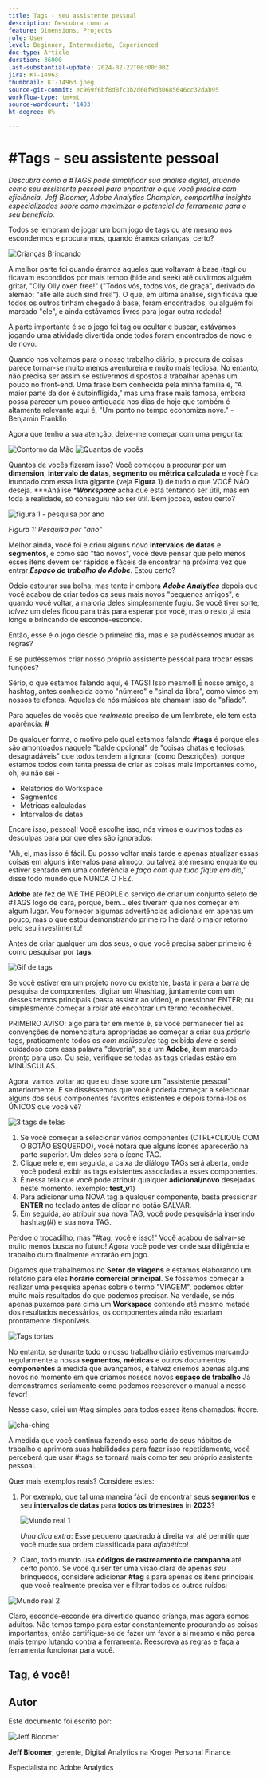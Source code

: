 ```yaml
---
title: Tags - seu assistente pessoal
description: Descubra como a
feature: Dimensions, Projects
role: User
level: Beginner, Intermediate, Experienced
doc-type: Article
duration: 36000
last-substantial-update: 2024-02-22T00:00:00Z
jira: KT-14963
thumbnail: KT-14963.jpeg
source-git-commit: ec969f6bf8d8fc3b2d60f9d30685646cc32dab95
workflow-type: tm+mt
source-wordcount: '1403'
ht-degree: 0%

---
```



# #Tags - seu assistente pessoal

_Descubra como a #TAGS pode simplificar sua análise digital, atuando como seu assistente pessoal para encontrar o que você precisa com eficiência. Jeff Bloomer, Adobe Analytics Champion, compartilha insights especializados sobre como maximizar o potencial da ferramenta para o seu benefício._

Todos se lembram de jogar um bom jogo de tags ou até mesmo nos escondermos e procurarmos, quando éramos crianças, certo?

![Crianças Brincando](assets/kids-playing.jpeg)

A melhor parte foi quando éramos aqueles que voltavam à base (tag) ou ficavam escondidos por mais tempo (hide and seek) até ouvirmos alguém gritar, &quot;Olly Olly oxen free!&quot; (&quot;Todos vós, todos vós, de graça&quot;, derivado do alemão: &quot;alle alle auch sind frei!&quot;).  O que, em última análise, significava que todos os outros tinham chegado à base, foram encontrados, ou alguém foi marcado &quot;ele&quot;, e ainda estávamos livres para jogar outra rodada!

A parte importante é se o jogo foi tag ou ocultar e buscar, estávamos jogando uma atividade divertida onde todos foram encontrados de novo e de novo.

Quando nos voltamos para o nosso trabalho diário, a procura de coisas parece tornar-se muito menos aventureira e muito mais tediosa. No entanto, não precisa ser assim se estivermos dispostos a trabalhar apenas um pouco no front-end.  Uma frase bem conhecida pela minha família é, &quot;A maior parte da dor é autoinfligida,&quot; mas uma frase mais famosa, embora possa parecer um pouco antiquada nos dias de hoje que também é altamente relevante aqui é, &quot;Um ponto no tempo economiza nove.&quot; - Benjamin Franklin

Agora que tenho a sua atenção, deixe-me começar com uma pergunta:


![Contorno da Mão](assets/hand-outline.png) ![Quantos de vocês](assets/how-many-of-you.png)

Quantos de vocês fizeram isso?  Você começou a procurar por um **dimension**, **intervalo de datas**, **segmento** ou **métrica calculada** e você fica inundado com essa lista gigante (veja **Figura 1**) de tudo o que VOCÊ NÃO deseja.  ***Análise ****Workspace*** acha que está tentando ser útil, mas em toda a realidade, só conseguiu não ser útil.  Bem jocoso, estou certo?

![figura 1 - pesquisa por ano](assets/figure-1-search-for-year.png)

*Figura 1: Pesquisa por &quot;ano&quot;*

Melhor ainda, você foi e criou alguns *novo* **intervalos de datas** e **segmentos**, e como são &quot;tão novos&quot;, você deve pensar que pelo menos esses itens devem ser rápidos e fáceis de encontrar na próxima vez que entrar ***Espaço de trabalho do Adobe***. Estou certo?

Odeio estourar sua bolha, mas tente ir embora ***Adobe Analytics*** depois que você acabou de criar todos os seus mais novos &quot;pequenos amigos&quot;, e quando você voltar, a maioria deles simplesmente fugiu.  Se você tiver sorte, *talvez* um deles ficou para trás para esperar por você, mas o resto já está longe e brincando de esconde-esconde.


Então, esse é o jogo desde o primeiro dia, mas e se pudéssemos mudar as regras?

E se pudéssemos criar nosso próprio assistente pessoal para trocar essas funções?

Sério, o que estamos falando aqui, é TAGS!  Isso mesmo!!  É nosso amigo, a hashtag, antes conhecida como &quot;número&quot; e &quot;sinal da libra&quot;, como vimos em nossos telefones.  Aqueles de nós músicos até chamam isso de &quot;afiado&quot;.

Para aqueles de vocês que *realmente* preciso de um lembrete, ele tem esta aparência: **#**

De qualquer forma, o motivo pelo qual estamos falando **#tags** é porque eles são amontoados naquele &quot;balde opcional&quot; de &quot;coisas chatas e tediosas, desagradáveis&quot; que todos tendem a ignorar (como Descrições), porque estamos todos com tanta pressa de criar as coisas mais importantes como, oh, eu não sei -

- Relatórios do Workspace
- Segmentos
- Métricas calculadas 
- Intervalos de datas

Encare isso, pessoal!  Você escolhe isso, nós vimos e ouvimos todas as desculpas para por que eles são ignorados:

&quot;Ah, ei, mas isso é fácil.  Eu posso voltar mais tarde e apenas atualizar essas coisas em alguns intervalos para almoço, ou talvez até mesmo enquanto eu estiver sentado em uma conferência e *faça com que tudo fique em dia*,&quot; disse todo mundo que NUNCA O FEZ.


**Adobe** até fez de WE THE PEOPLE o serviço de criar um conjunto seleto de #TAGS logo de cara, porque, bem... eles tiveram que nos começar em algum lugar.  Vou fornecer algumas advertências adicionais em apenas um pouco, mas o que estou demonstrando primeiro lhe dará o maior retorno pelo seu investimento!

Antes de criar qualquer um dos seus, o que você precisa saber primeiro é como pesquisar por **tags**:

![Gif de tags](assets/tags-gif.gif)

Se você estiver em um projeto novo ou existente, basta ir para a barra de pesquisa de componentes, digitar um #hashtag, juntamente com um desses termos principais (basta assistir ao vídeo), e pressionar ENTER; ou simplesmente começar a rolar até encontrar um termo reconhecível.

PRIMEIRO AVISO: algo para ter em mente é, se você permanecer fiel às convenções de nomenclatura apropriadas ao começar a criar sua *próprio* tags, praticamente todos os *com maiúsculas* tag exibida *deve* e serei cuidadoso com essa palavra &quot;deveria&quot;, seja um **Adobe**, item marcado pronto para uso.  Ou seja, verifique se todas as tags criadas estão em MINÚSCULAS.


Agora, vamos voltar ao que eu disse sobre um &quot;assistente pessoal&quot; anteriormente.  E se disséssemos que você poderia começar a selecionar alguns dos seus componentes favoritos existentes e depois torná-los os ÚNICOS que você vê?

![3 tags de telas](assets/3-screens-tags.png)


1. Se você começar a selecionar vários componentes (CTRL+CLIQUE COM O BOTÃO ESQUERDO), você notará que alguns ícones aparecerão na parte superior.  Um deles será o ícone TAG.
1. Clique nele e, em seguida, a caixa de diálogo TAGs será aberta, onde você poderá exibir as tags existentes associadas a esses componentes.
1. É nessa tela que você pode atribuir qualquer **adicional/novo** desejadas neste momento.  (exemplo: **test\_v1**)
1. Para adicionar uma NOVA tag a qualquer componente, basta pressionar **ENTER** no teclado antes de clicar no botão SALVAR.
1. Em seguida, ao atribuir sua nova TAG, você pode pesquisá-la inserindo hashtag(#) e sua nova TAG.

Perdoe o trocadilho, mas &quot;#tag, você é isso!&quot;  Você acabou de salvar-se muito menos busca no futuro!  Agora você pode ver onde sua diligência e trabalho duro finalmente entrarão em jogo.

Digamos que trabalhemos no **Setor de viagens** e estamos elaborando um relatório para eles **horário comercial principal**.  Se fôssemos começar a realizar uma pesquisa apenas sobre o termo &quot;VIAGEM&quot;, podemos obter muito mais resultados do que podemos precisar.  Na verdade, se nós apenas puxamos para cima um **Workspace** contendo até mesmo metade dos resultados necessários, os componentes ainda não estariam prontamente disponíveis.

![Tags tortas](assets/crooked-tags.png)

No entanto, se durante todo o nosso trabalho diário estivemos marcando regularmente a nossa **segmentos**, **métricas** e outros documentos **componentes** à medida que avançamos, e talvez criemos apenas alguns novos no momento em que criamos nossos novos **espaço de trabalho** Já demonstramos seriamente como podemos reescrever o manual a nosso favor!

Nesse caso, criei um #tag simples para todos esses itens chamados: #core.

![cha-ching](assets/cha-ching.png)

À medida que você continua fazendo essa parte de seus hábitos de trabalho e aprimora suas habilidades para fazer isso repetidamente, você perceberá que usar #tags se tornará mais como ter seu próprio assistente pessoal.

Quer mais exemplos reais? Considere estes:

1. Por exemplo, que tal uma maneira fácil de encontrar seus **segmentos** e seu **intervalos de datas** para **todos os trimestres** in **2023**?

   ![Mundo real 1](assets/real-world-1.png)

   *Uma dica extra*: Esse pequeno quadrado à direita vai até permitir que você mude sua ordem classificada para *alfabético*!


1. Claro, todo mundo usa **códigos de rastreamento de campanha** até certo ponto.  Se você quiser ter uma visão clara de apenas *seu* brinquedos, considere adicionar **#tag** s para apenas os itens principais que você realmente precisa ver e filtrar todos os outros ruídos:

![Mundo real 2](assets/real-world-2.png)

Claro, esconde-esconde era divertido quando criança, mas agora somos adultos.  Não temos tempo para estar constantemente procurando as coisas importantes, então certifique-se de fazer um favor a si mesmo e não perca mais tempo lutando contra a ferramenta.  Reescreva as regras e faça a ferramenta funcionar para você.

## Tag, é você!


## Autor

Este documento foi escrito por:

![Jeff Bloomer](assets/jeff-bloomer.png)

**Jeff Bloomer**, gerente, Digital Analytics na Kroger Personal Finance

Especialista no Adobe Analytics







